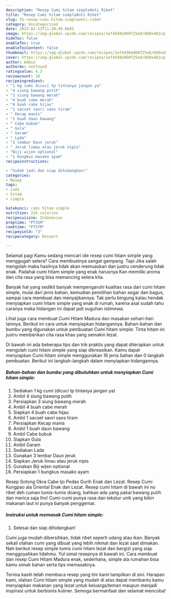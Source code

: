 ```yaml
---
description: "Resep Cumi hitam simpleAnti Ribet"
title: "Resep Cumi hitam simpleAnti Ribet"
slug: 55-resep-cumi-hitam-simpleanti-ribet
category: Uncategorized
date: 2023-01-13T11:20:49.668Z
image: https://img-global.cpcdn.com/recipes/1ef4d30a960f25e8/680x482cq70/cumi-hitam-simple-foto-resep-utama.jpg
hideToc: false
enableToc: true
enableTocContent: false
thumbnail: https://img-global.cpcdn.com/recipes/1ef4d30a960f25e8/680x482cq70/cumi-hitam-simple-foto-resep-utama.jpg
cover: https://img-global.cpcdn.com/recipes/1ef4d30a960f25e8/680x482cq70/cumi-hitam-simple-foto-resep-utama.jpg
author: Admin
authorAv: notfound
ratingvalue: 4.2
reviewcount: 10
recipeingredient:
- "1 kg cumi dicuci tp tintanya jangan ya"
- "4 siung bawang putih"
- "3 siung bawang merah"
- "4 buah cabe merah"
- "4 buah cabe hijau"
- "1 sacset saori saos tiram"
- " Kecap manis"
- "1 buah daun bawang"
- " Cabe bubuk"
- " Gula"
- " Garam"
- " Lada"
- "3 lembar Daun jeruk"
- " Jeruk limau atau jeruk nipis"
- "Biji wijen optional"
- "1 bungkus masako ayam"
recipeinstructions:

- "Sudah jadi dan siap dihidangkan!"
categories:
- Resep
tags:
- cumi
- hitam
- simple

katakunci: cumi hitam simple 
nutrition: 224 calories
recipecuisine: Indonesian
preptime: "PT35M"
cooktime: "PT37M"
recipeyield: "3"
recipecategory: Dessert

---
```



Selamat pagi Kamu sedang mencari ide resep cumi hitam simple yang menggugah selera? Cara membuatnya sangat gampang. Tapi Jika salah mengolah maka hasilnya tidak akan memuaskan dan justru cenderung tidak enak. Padahal cumi hitam simple yang enak harusnya Kan memiliki aroma dan cita rasa yang bisa memancing selera kita.


Banyak hal yang sedikit banyak mempengaruhi kualitas rasa dari cumi hitam simple, mulai dari jenis bahan, kemudian pemilihan bahan segar dan bagus, sampai cara membuat dan menyajikannya. Tak perlu bingung kalau hendak menyiapkan cumi hitam simple yang enak di rumah, karena asal sudah tahu caranya maka hidangan ini dapat jadi suguhan istimewa.

Lihat juga cara membuat Cumi Hitam Madura dan masakan sehari-hari lainnya. Berikut ini cara untuk menyiapkan hidangannya. Bahan-bahan dan bumbu yang digunakan untuk pembuatan Cumi hitam simple: Tinta hitam ini justru memberikan cita rasa khas yang semakin lezat.


Di bawah ini ada beberapa tips dan trik praktis yang dapat diterapkan untuk mengolah cumi hitam simple yang siap dikreasikan. Kamu dapat menyiapkan Cumi hitam simple menggunakan 16 jenis bahan dan 0 langkah pembuatan. Berikut ini langkah-langkah dalam menyiapkan hidangannya.

<!--inarticleads1-->

##### Bahan-bahan dan bumbu yang dibutuhkan untuk menyiapkan Cumi hitam simple:

1. Sediakan 1 kg cumi (dicuci tp tintanya jangan ya)
1. Ambil 4 siung bawang putih
1. Persiapkan 3 siung bawang merah
1. Ambil 4 buah cabe merah
1. Siapkan 4 buah cabe hijau
1. Ambil 1 sacset saori saos tiram
1. Persiapkan  Kecap manis
1. Ambil 1 buah daun bawang
1. Ambil  Cabe bubuk
1. Siapkan  Gula
1. Ambil  Garam
1. Sediakan  Lada
1. Gunakan 3 lembar Daun jeruk
1. Siapkan  Jeruk limau atau jeruk nipis
1. Gunakan Biji wijen optional
1. Persiapkan 1 bungkus masako ayam


Resep Sotong Okra Cabe Ijo Pedas Gurih Enak dan Lezat. Resep Cumi Kungpao ala Oriental Enak dan Lezat. Resep cumi hitam di bawah ini no ribet deh cuman tumis-tumis doang, bahkan ada yang pakai bawang putih dan merica saja lho! Cumi-cumi punya rasa dan tekstur unik yang bikin makanan laut ni punya banyak penggemar. 

<!--inarticleads2-->

##### Instruksi untuk memasak Cumi hitam simple:


1. Selesai dan siap dihidangkan!

Cumi juga mudah dibersihkan, tidak ribet seperti udang atau ikan. Banyak sekali olahan cumi yang dibuat yang lebih nikmat dan lezat saat dimakan. Nah berikut resep simple tumis cumi hitam lezat dan bergizi yang siap menggoyahkan lidahmu. Yul simal resepnya di bawah ini. Cara membuat dan resep Cumi Hitam Madura enak, sederhana, simple ala rumahan bisa kamu simak bahan serta tips memasaknya. 

Terima kasih telah membaca resep yang tim kami tampilkan di sini. Harapan kami, olahan Cumi hitam simple yang mudah di atas dapat membantu kamu menyiapkan makanan yang lezat untuk keluarga/teman maupun menjadi inspirasi untuk berbisnis kuliner. Semoga bermanfaat dan selamat mencoba!

